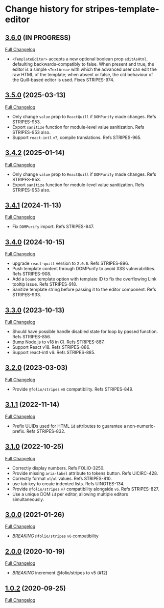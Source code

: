 # Change history for stripes-template-editor

## [3.6.0](https://github.com/folio-org/stripes-template-editor/tree/v3.6.0) (IN PROGRESS)
[Full Changelog](https://github.com/folio-org/stripes-template-editor/compare/v3.5.0...v3.6.0)

* `<TemplateEditor>` accepts a new optional boolean prop `editAsHtml`, defaulting backwards-compatibly to false. When present and true, the editor is a simple `<TextArea>` with which the advanced user can edit the raw HTML of the template; when absent or false, the old behaviour of the Quill-based editor is used. Fixes STRIPES-974.

## [3.5.0](https://github.com/folio-org/stripes-template-editor/tree/v3.5.0) (2025-03-13)
[Full Changelog](https://github.com/folio-org/stripes-template-editor/compare/v3.4.2...v3.5.0)

* Only change `value` prop to `ReactQuill` if `DOMPurify` made changes. Refs STRIPES-953.
* Export `sanitize` function for module-level value sanitization. Refs STRIPES-953 also.
* Support `react-intl` `v7`, compile translations. Refs STRIPES-965.

## [3.4.2](https://github.com/folio-org/stripes-template-editor/tree/v3.4.2) (2025-01-14)
[Full Changelog](https://github.com/folio-org/stripes-template-editor/compare/v3.4.1...v3.4.2)

* Only change `value` prop to `ReactQuill` if `DOMPurify` made changes. Refs STRIPES-953.
* Export `sanitize` function for module-level value sanitization. Refs STRIPES-953 also.

## [3.4.1](https://github.com/folio-org/stripes-template-editor/tree/v3.4.1) (2024-11-13)
[Full Changelog](https://github.com/folio-org/stripes-template-editor/compare/v3.4.0...v3.4.1)

* Fix `DOMPurify` import. Refs STRIPES-947.

## [3.4.0](https://github.com/folio-org/stripes-template-editor/tree/v3.4.0) (2024-10-15)
[Full Changelog](https://github.com/folio-org/stripes-template-editor/compare/v3.3.4...v3.4.0)

* upgrade `react-quill` version to `2.0.0`. Refs STRIPES-896.
* Push template content through DOMPurify to avoid XSS vulnerabilities. Refs STRIPES-908.
* Add a `bound` template option with template ID to fix the overflowing Link tooltip issue. Refs STRIPES-918.
* Sanitize template string before passing it to the editor component. Refs STRIPES-933.

## [3.3.0](https://github.com/folio-org/stripes-template-editor/tree/v3.2.0) (2023-10-13)
[Full Changelog](https://github.com/folio-org/stripes-template-editor/compare/v3.2.0...v3.3.0)

* Should have possible handle disabled state for loop by passed function. Refs STRIPES-856.
* Bump Node.js to v18 in CI. Refs STRIPES-887.
* Support React v18. Refs STRIPES-886.
* Support react-intl v6. Refs STRIPES-885.

## [3.2.0](https://github.com/folio-org/stripes-template-editor/tree/v3.2.0) (2023-03-03)
[Full Changelog](https://github.com/folio-org/stripes-template-editor/compare/v3.1.1...v3.2.0)

* Provide `@folio/stripes` `v8` compatibility. Refs STRIPES-849.

## [3.1.1](https://github.com/folio-org/stripes-template-editor/tree/v3.1.1) (2022-11-14)
[Full Changelog](https://github.com/folio-org/stripes-template-editor/compare/v3.0.1...v3.1.1)

* Prefix UUIDs used for HTML `id` attributes to guarantee a non-numeric-prefix. Refs STRIPES-832.

## [3.1.0](https://github.com/folio-org/stripes-template-editor/tree/v3.1.0) (2022-10-25)
[Full Changelog](https://github.com/folio-org/stripes-template-editor/compare/v3.0.0...v3.1.0)

* Correctly display numbers. Refs FOLIO-3250.
* Provide missing `aria-label` attribute to tokens button. Refs UICIRC-428.
* Correctly format `ol`/`ul` values. Refs STRIPES-810.
* use tab key to create indented lists. Refs UINOTES-134.
* Provide `@folio/stripes` `v7` compatibility alongside `v6`. Refs STRIPES-827.
* Use a unique DOM `id` per editor, allowing multiple editors simultaneously.

## [3.0.0](https://github.com/folio-org/stripes-template-editor/tree/v3.0.0) (2021-01-26)
[Full Changelog](https://github.com/folio-org/stripes-template-editor/compare/v2.0.0...v3.0.0)

* *BREAKING* `@folio/stripes` `v6` compatibility

## [2.0.0](https://github.com/folio-org/stripes-template-editor/tree/v2.0.0) (2020-10-19)
[Full Changelog](https://github.com/folio-org/stripes-template-editor/compare/v1.0.2...v2.0.0)

* *BREAKING* increment @folio/stripes to v5 (#12)

## [1.0.2](https://github.com/folio-org/stripes-template-editor/tree/v1.0.2) (2020-09-25)
[Full Changelog](https://github.com/folio-org/stripes-template-editor/compare/v1.0.0...v1.0.2)
